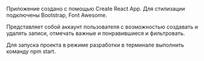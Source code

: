 Приложение создано с помощью Create React App. Для стилизации подключены Bootstrap, Font Awesome.

Представляет собой аккаунт пользователя с возможностью создавать и удалять записи, отмечать важные и понравившиеся и фильтровать.

Для запуска проекта в режиме разработки в терминале выполнить команду npm start.



